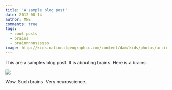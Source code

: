```yaml
---
title: 'A sample blog post'
date: 2012-08-14
author: MNE
comments: true
tags:
  - cool posts
  - brains
  - brainnnnnssssss
image: http://kids.nationalgeographic.com/content/dam/kids/photos/articles/Science/A-G/brain.jpg
---
```


This are a samples blog post. It is abouting brains. Here is a brains:

![](http://kids.nationalgeographic.com/content/dam/kids/photos/articles/Science/A-G/brain.jpg)

Wow. Such brains. Very neuroscience.
